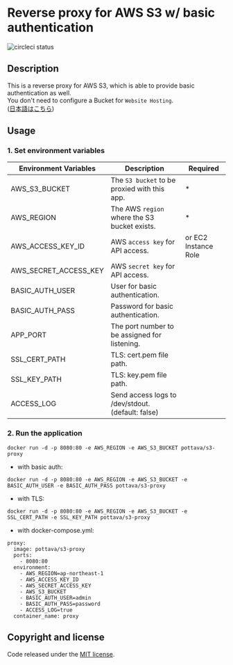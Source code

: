 # Reverse proxy for AWS S3 w/ basic authentication

![circleci status](https://circleci.com/gh/pottava/aws-s3-proxy.svg?style=shield&circle-token=9bc17d02e4513df42196523a1791465e65d8ab01)

## Description

This is a reverse proxy for AWS S3, which is able to provide basic authentication as well.  
You don't need to configure a Bucket for `Website Hosting`.  
([日本語はこちら](https://github.com/pottava/aws-s3-proxy/blob/master/README-ja.md))


## Usage

### 1. Set environment variables

Environment Variables     | Description                                       | Required
------------------------- | ------------------------------------------------- | ---------
AWS_S3_BUCKET             | The `S3 bucket` to be proxied with this app.      | *
AWS_REGION                | The AWS `region` where the S3 bucket exists.      | *
AWS_ACCESS_KEY_ID         | AWS `access key` for API access.                  | or EC2 Instance Role
AWS_SECRET_ACCESS_KEY     | AWS `secret key` for API access.                  | 
BASIC_AUTH_USER           | User for basic authentication.                    | 
BASIC_AUTH_PASS           | Password for basic authentication.                | 
APP_PORT                  | The port number to be assigned for listening.     | 
SSL_CERT_PATH             | TLS: cert.pem file path.                          | 
SSL_KEY_PATH              | TLS: key.pem file path.                           | 
ACCESS_LOG                | Send access logs to /dev/stdout. (default: false) | 

### 2. Run the application

`docker run -d -p 8080:80 -e AWS_REGION -e AWS_S3_BUCKET pottava/s3-proxy`

* with basic auth:  

`docker run -d -p 8080:80 -e AWS_REGION -e AWS_S3_BUCKET -e BASIC_AUTH_USER -e BASIC_AUTH_PASS pottava/s3-proxy`

* with TLS:  

`docker run -d -p 8080:80 -e AWS_REGION -e AWS_S3_BUCKET -e SSL_CERT_PATH -e SSL_KEY_PATH pottava/s3-proxy`

* with docker-compose.yml:  

```
proxy:
  image: pottava/s3-proxy
  ports:
    - 8080:80
  environment:
    - AWS_REGION=ap-northeast-1
    - AWS_ACCESS_KEY_ID
    - AWS_SECRET_ACCESS_KEY
    - AWS_S3_BUCKET
    - BASIC_AUTH_USER=admin
    - BASIC_AUTH_PASS=password
    - ACCESS_LOG=true
  container_name: proxy
```


## Copyright and license

Code released under the [MIT license](https://github.com/pottava/aws-s3-proxy/blob/master/LICENSE).
